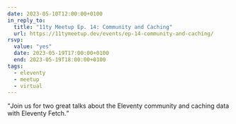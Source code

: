 ```yaml
---
date: 2023-05-10T12:00:00+0100
in_reply_to:
  title: "11ty Meetup Ep. 14: Community and Caching"
  url: https://11tymeetup.dev/events/ep-14-community-and-caching/
rsvp:
  value: "yes"
  date: 2023-05-19T17:00:00+0100
  end: 2023-05-19T18:00:00+0100
tags:
  - eleventy
  - meetup
  - virtual
---
```


<q>Join us for two great talks about the Eleventy community and caching data with Eleventy Fetch.</q>
